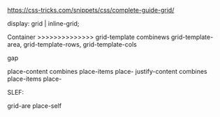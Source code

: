 https://css-tricks.com/snippets/css/complete-guide-grid/

display: grid | inline-grid;

Container >>>>>>>>>>>>>>
grid-template combinews grid-template-area, grid-template-rows, grid-template-cols

gap

place-content combines place-items place-
justify-content combines place-items place-

SLEF:

grid-are
place-self